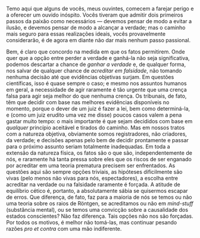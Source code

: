 Temo aqui que alguns de vocês, meus ouvintes, comecem a farejar perigo e a oferecer um ouvido inóspito. Vocês tiveram que admitir dois primeiros passos da paixão como necessários — devemos pensar de modo a evitar a ilusão, e devemos pensar de modo a alcançar a verdade; mas o caminho mais seguro para essas realizações ideais, vocês provavelmente considerarão, é de agora em diante não dar mais nenhum passo passional.

Bem, é claro que concordo na medida em que os fatos permitirem. Onde quer que a opção entre perder a verdade e ganhá-la não seja significativa, podemos descartar a chance de _ganhar a verdade_ e, de qualquer forma, nos salvar de qualquer chance de _acreditar em falsidade_, não tomando nenhuma decisão até que evidências objetivas surjam. Em questões científicas, isso é quase sempre o caso; e mesmo nos assuntos humanos em geral, a necessidade de agir raramente é tão urgente que uma crença falsa para agir seja melhor do que nenhuma crença. Os tribunais, de fato, têm que decidir com base nas melhores evidências disponíveis no momento, porque o dever de um juiz é fazer a lei, bem como determiná-la, e (como um juiz erudito uma vez me disse) poucos casos valem a pena gastar muito tempo: o mais importante é que sejam decididos com base em _qualquer_ princípio aceitável e tirados do caminho. Mas em nossos tratos com a natureza objetiva, obviamente somos registradores, não criadores, da verdade; e decisões apenas pelo bem de decidir prontamente e passar para o próximo assunto seriam totalmente inadequadas. Em toda a extensão da natureza física, os fatos são o que são, independentemente de nós, e raramente há tanta pressa sobre eles que os riscos de ser enganado por acreditar em uma teoria prematura precisem ser enfrentados. As questões aqui são sempre opções triviais, as hipóteses dificilmente são vivas (pelo menos não vivas para nós, espectadores), a escolha entre acreditar na verdade ou na falsidade raramente é forçada. A atitude de equilíbrio cético é, portanto, a absolutamente sábia se quisermos escapar de erros. Que diferença, de fato, faz para a maioria de nós se temos ou não uma teoria sobre os raios de Röntgen, se acreditamos ou não em _mind-stuff_ (substância mental), ou se temos uma convicção sobre a causalidade dos estados conscientes? Não faz diferença. Tais opções não nos são forçadas. Por todos os motivos, é melhor não tomá-las, mas continuar pesando razões _pro et contra_ com uma mão indiferente.